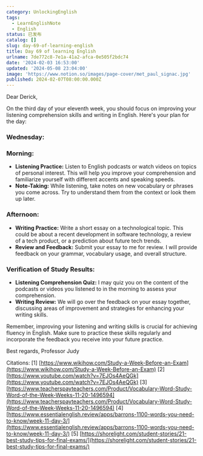 ```yaml
---
category: UnlockingEnglish
tags:
  - LearnEnglishNote
  - English
status: 已发布
catalog: []
slug: day-69-of-learning-english
title: Day 69 of learning English
urlname: 7de772c8-7e1a-41a2-afca-0e505f2bdc74
date: '2024-02-03 16:53:00'
updated: '2024-05-08 23:04:00'
image: 'https://www.notion.so/images/page-cover/met_paul_signac.jpg'
published: 2024-02-07T08:00:00.000Z
---
```


Dear Derick,


On the third day of your eleventh week, you should focus on improving your listening comprehension skills and writing in English. Here's your plan for the day:


### Wednesday:


### Morning:

- **Listening Practice:** Listen to English podcasts or watch videos on topics of personal interest. This will help you improve your comprehension and familiarize yourself with different accents and speaking speeds.
- **Note-Taking:** While listening, take notes on new vocabulary or phrases you come across. Try to understand them from the context or look them up later.

### Afternoon:

- **Writing Practice:** Write a short essay on a technological topic. This could be about a recent development in software technology, a review of a tech product, or a prediction about future tech trends.
- **Review and Feedback:** Submit your essay to me for review. I will provide feedback on your grammar, vocabulary usage, and overall structure.

### Verification of Study Results:

- **Listening Comprehension Quiz:** I may quiz you on the content of the podcasts or videos you listened to in the morning to assess your comprehension.
- **Writing Review:** We will go over the feedback on your essay together, discussing areas of improvement and strategies for enhancing your writing skills.

Remember, improving your listening and writing skills is crucial for achieving fluency in English. Make sure to practice these skills regularly and incorporate the feedback you receive into your future practice.


Best regards,
Professor Judy


Citations:
[1] [https://www.wikihow.com/Study-a-Week-Before-an-Exam](https://www.wikihow.com/Study-a-Week-Before-an-Exam)
[2] [https://www.youtube.com/watch?v=7EJOs4AeQGk](https://www.youtube.com/watch?v=7EJOs4AeQGk)
[3] [https://www.teacherspayteachers.com/Product/Vocabulary-Word-Study-Word-of-the-Week-Weeks-11-20-1496594](https://www.teacherspayteachers.com/Product/Vocabulary-Word-Study-Word-of-the-Week-Weeks-11-20-1496594)
[4] [https://www.essentialenglish.review/apps/barrons-1100-words-you-need-to-know/week-11-day-3/](https://www.essentialenglish.review/apps/barrons-1100-words-you-need-to-know/week-11-day-3/)
[5] [https://shorelight.com/student-stories/21-best-study-tips-for-final-exams/](https://shorelight.com/student-stories/21-best-study-tips-for-final-exams/)

